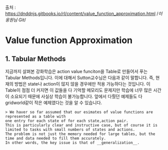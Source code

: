 출처 : https://dnddnjs.gitbooks.io/rl/content/value_function_approximation.html
/*이웅원님 Git*/

# Value function Approximation

## 1. Tabular Methods

  지금까지 살펴본 강화학습은 action value funciton을 Table로 만들어서 푸는 Tabular Methods입니다. 이에 대해서 Sutton교수님은 다음과 같이 말합니다. 즉, 현재의 방법은 state나 action이 많지 않을 경우에만 적용 가능하다는 것입니다. 이 Table이 점점 더 커지면 이 값들을 다 기억할 메모리도 문제지만 학습에 너무 많은 시간이 소요되기 때문에 사실상 학습이 불가능합니다. 앞에서 다뤘던 예제들도 다 gridworld같이 작은 예제였다는 것을 알 수 있습니다.

    > We haver so far assumed that our esimates of value functions are represented as a table with
    one entry for each state of for each state,action pair.
    This is particularly clear and instructive case, but of course it is limited to tasks with small numbers of states and actions.
    The problem is not just the memory needed for large tables, but the time and data needed to fill them accurately.
    In other words, the key issue is that of __generalization__.
